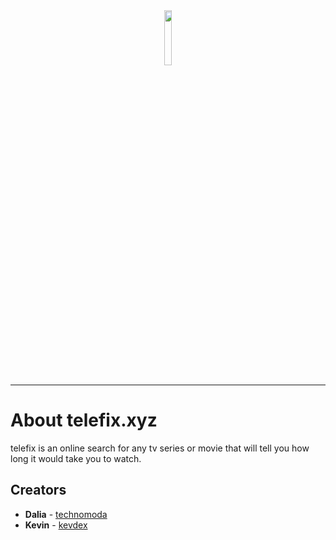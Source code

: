 <div display="block" align="center"><img width=15% src="https://github.com/technomoda/telefix/blob/master/telepix-logo.png"></div>
<hr/>

# About telefix.xyz
telefix is an online search for any tv series or movie that will tell you how long it would take you to watch. 

## Creators

* **Dalia**  - [technomoda](https://github.com/technomoda)
* **Kevin**  - [kevdex](https://github.com/kevdez)

